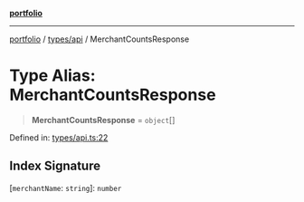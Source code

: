 [**portfolio**](../../../README.md)

***

[portfolio](../../../modules.md) / [types/api](../README.md) / MerchantCountsResponse

# Type Alias: MerchantCountsResponse

> **MerchantCountsResponse** = `object`[]

Defined in: [types/api.ts:22](https://github.com/tnorlund/Portfolio/blob/79c3da24c838849b20101d7c8fcfb80dced1dfb9/portfolio/types/api.ts#L22)

## Index Signature

\[`merchantName`: `string`\]: `number`
